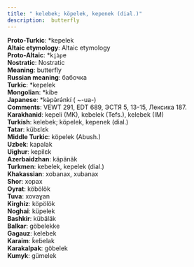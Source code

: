 ```yaml
---
title: " kelebek; köpelek, kepenek (dial.)"
description:  butterfly
---
```


<strong>Proto-Turkic</strong>:  *kepelek<br>
<strong>Altaic etymology</strong>:  Altaic etymology<br>
<strong> Proto-Altaic</strong>:  *k`i̯àp`e<br>
<strong>Nostratic</strong>:  Nostratic<br>
<strong>Meaning</strong>:  butterfly<br>
<strong>Russian meaning</strong>:  бабочка<br>
<strong>Turkic</strong>:  *kepelek<br>
<strong>Mongolian</strong>:  *kibe<br>
<strong>Japanese</strong>:  *kǝ̀pǝ̀rǝ́nkí ( ~-ua-)<br>
<strong>Comments</strong>:  VEWT 291, EDT 689, ЭСТЯ 5, 13-15, Лексика 187.<br>
<strong>Karakhanid</strong>:  kepeli (MK), kebelek (Tefs.), kelebek (IM)<br>
<strong>Turkish</strong>:  kelebek; köpelek, kepenek (dial.)<br>
<strong>Tatar</strong>:  kübɛlɛk<br>
<strong>Middle Turkic</strong>:  köpelek (Abush.)<br>
<strong>Uzbek</strong>:  kapalak<br>
<strong>Uighur</strong>:  kepilɛk<br>
<strong>Azerbaidzhan</strong>:  käpänäk<br>
<strong>Turkmen</strong>:  kebelek, kepelek (dial.)<br>
<strong>Khakassian</strong>:  xobanax, xubanax<br>
<strong>Shor</strong>:  xopax<br>
<strong>Oyrat</strong>:  köbölök<br>
<strong>Tuva</strong>:  xovaɣan<br>
<strong>Kirghiz</strong>:  köpölök<br>
<strong>Noghai</strong>:  küpelek<br>
<strong>Bashkir</strong>:  kübäläk<br>
<strong>Balkar</strong>:  göbelekke<br>
<strong>Gagauz</strong>:  kelebek<br>
<strong>Karaim</strong>:  ḱeb́elak<br>
<strong>Karakalpak</strong>:  göbelek<br>
<strong>Kumyk</strong>:  gümelek<br>


